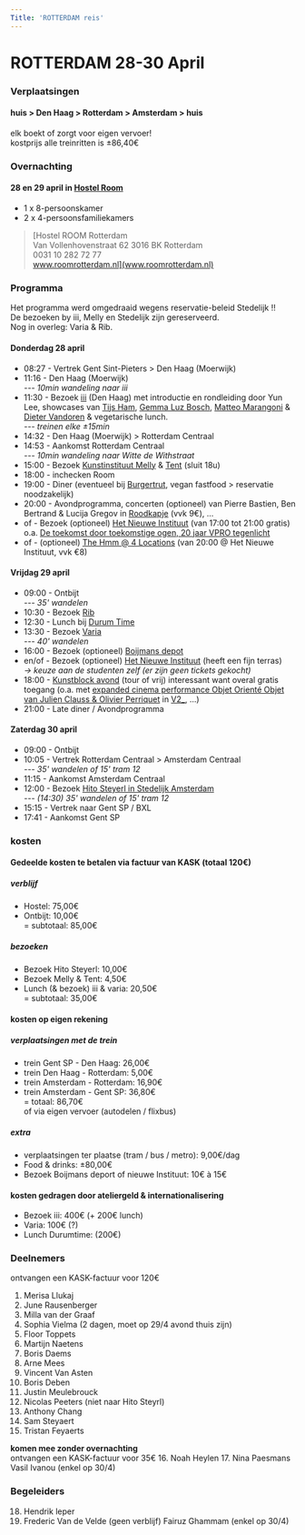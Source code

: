 ```yaml
---
Title: 'ROTTERDAM reis'
---
```


# ROTTERDAM 28-30 April

### Verplaatsingen
#### huis > Den Haag > Rotterdam > Amsterdam > huis    
elk boekt of zorgt voor eigen vervoer!     
kostprijs alle treinritten is ±86,40€

### Overnachting
#### 28 en 29 april in [Hostel Room](https://www.roomrotterdam.nl/)
* 1 x 8-persoonskamer
* 2 x 4-persoonsfamiliekamers

> [Hostel ROOM Rotterdam    
  Van Vollenhovenstraat 62 3016 BK Rotterdam    
  0031 10 282 72 77    
  www.roomrotterdam.nl](www.roomrotterdam.nl)

### Programma
Het programma werd omgedraaid wegens reservatie-beleid Stedelijk !!    
De bezoeken by iii, Melly en Stedelijk zijn gereserveerd.    
Nog in overleg: Varia & Rib.
#### Donderdag 28 april
* 08:27 - Vertrek Gent Sint-Pieters > Den Haag (Moerwijk)
* 11:16 - Den Haag (Moerwijk)    
*--- 10min wandeling naar iii*
* 11:30 - Bezoek [iii](https://instrumentinventors.org) (Den Haag) met introductie en rondleiding door Yun Lee, showcases van [Tijs Ham](https://instrumentinventors.org/artist/tijs-ham), [Gemma Luz Bosch](https://instrumentinventors.org/artist/gemma-luz-bosch), [Matteo Marangoni](https://instrumentinventors.org/artist/matteo-marangoni) & [Dieter Vandoren](https://instrumentinventors.org/artist/dieter-vandoren) & vegetarische lunch.    
*--- treinen elke ±15min*
* 14:32 - Den Haag (Moerwijk) > Rotterdam Centraal
* 14:53 - Aankomst Rotterdam Centraal    
*--- 10min wandeling naar Witte de Withstraat*
* 15:00 - Bezoek [Kunstinstituut Melly](https://www.kunstinstituutmelly.nl/)
& [Tent](https://www.tentrotterdam.nl) (sluit 18u)
* 18:00 - inchecken Room
* 19:00 - Diner (eventueel bij [Burgertrut](https://roodkapje.org/burgertrut/), vegan fastfood > reservatie noodzakelijk)
* 20:00 - Avondprogramma, concerten (optioneel) van Pierre Bastien, Ben Bertrand & Lucija Gregov in [Roodkapje](https://roodkapje.org/event/2022-04-pierre-bastien-ben-bertrand-lucija-gregov-futura-resistenza/) (vvk 9€), ...
* of - Bezoek (optioneel) [Het Nieuwe Instituut](https://hetnieuweinstituut.nl/) (van 17:00 tot 21:00 gratis) o.a. [De toekomst door toekomstige ogen, 20 jaar VPRO tegenlicht](https://tegenlicht.hetnieuweinstituut.nl/)
* of - (optioneel) [The Hmm @ 4 Locations](https://thehmm.nl/event/the-hmm-4-locations/) (van 20:00 @ Het Nieuwe Instituut, vvk €8)

#### Vrijdag 29 april
* 09:00 - Ontbijt    
*--- 35' wandelen*
* 10:30 - Bezoek [Rib](https://www.ribrib.nl/)
* 12:30 - Lunch bij [Durum Time](https://www.durumtime-rotterdam.nl/)
* 13:30 - Bezoek [Varia](https://varia.zone/)    
*--- 40' wandelen*
* 16:00 - Bezoek (optioneel) [Boijmans depot](https://www.boijmans.nl/)
* en/of - Bezoek (optioneel) [Het Nieuwe Instituut](https://hetnieuweinstituut.nl/) (heeft een fijn terras)    
*-> keuze aan de studenten zelf (er zijn geen tickets gekocht)*
* 18:00 - [Kunstblock avond](https://kunstblock.nl/) (tour of vrij) interessant want overal gratis toegang (o.a. met [expanded cinema performance Objet Orienté Objet van Julien Clauss & Olivier Perriquet](https://v2.nl/events/ooo-objet-oriente-objet-kunstavond) in [V2_](https://v2.nl/), ...)
* 21:00 - Late diner / Avondprogramma

#### Zaterdag 30 april
* 09:00 - Ontbijt
* 10:05 - Vertrek Rotterdam Centraal > Amsterdam Centraal    
*--- 35' wandelen of 15' tram 12*
* 11:15 - Aankomst Amsterdam Centraal
* 12:00 - Bezoek [Hito Steyerl in Stedelijk Amsterdam](https://www.stedelijk.nl/nl/tentoonstellingen/hito-steyerl)    
*--- (14:30) 35' wandelen of 15' tram 12*
* 15:15 - Vertrek naar Gent SP / BXL
* 17:41 - Aankomst Gent SP

### kosten
#### Gedeelde kosten te betalen via factuur van KASK (totaal 120€)
##### verblijf
* Hostel: 75,00€
* Ontbijt: 10,00€   
= subtotaal: 85,00€   

##### bezoeken
* Bezoek Hito Steyerl: 10,00€
* Bezoek Melly & Tent: 4,50€
* Lunch (& bezoek) iii & varia: 20,50€    
= subtotaal: 35,00€    

#### kosten op eigen rekening
##### verplaatsingen met de trein
* trein Gent SP - Den Haag: 26,00€
* trein Den Haag - Rotterdam: 5,00€
* trein Amsterdam - Rotterdam: 16,90€
* trein Amsterdam - Gent SP: 36,80€     
= totaal: 86,70€    
of via eigen vervoer (autodelen / flixbus)

##### extra
* verplaatsingen ter plaatse (tram / bus / metro): 9,00€/dag
* Food & drinks: ±80,00€
* Bezoek Boijmans deport of nieuwe Instituut: 10€ à 15€

#### kosten gedragen door ateliergeld & internationalisering
* Bezoek iii: 400€ (+ 200€ lunch)
* Varia: 100€ (?)
* Lunch Durumtime: (200€)

### Deelnemers
ontvangen een KASK-factuur voor 120€
1. Merisa Llukaj
2. June Rausenberger
3. Milla van der Graaf
4. Sophia Vielma (2 dagen, moet op 29/4 avond thuis zijn)
5. Floor Toppets
6. Martijn Naetens
7. Boris Daems
8. Arne Mees
9. Vincent Van Asten
10. Boris Deben
11. Justin Meulebrouck
12. Nicolas Peeters (niet naar Hito Steyrl)
13. Anthony Chang
14. Sam Steyaert
15. Tristan Feyaerts

**komen mee zonder overnachting**    
ontvangen een KASK-factuur voor 35€
16. Noah Heylen
17. Nina Paesmans
Vasil Ivanou (enkel op 30/4)

### Begeleiders
18. Hendrik leper
19. Frederic Van de Velde (geen verblijf)
Fairuz Ghammam (enkel op 30/4)

<!--
concert tickets besteld:
- Hendrik
- Nicolas
- Boris
- Merisa
- Martijn
-->
